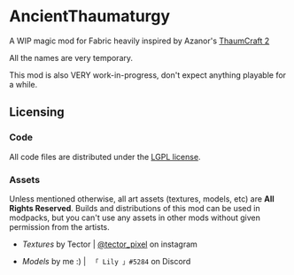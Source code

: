 # AncientThaumaturgy

A WIP magic mod for Fabric heavily inspired by Azanor's [ThaumCraft 2](https://www.minecraftforum.net/forums/mapping-and-modding-java-edition/minecraft-mods/1279034-1-2-5-thaumcraft-2-1-6d-outdated)

All the names are very temporary.

This mod is also VERY work-in-progress, don't expect anything playable for a while.


## Licensing

### Code

All code files are distributed under the [LGPL license](LICENSE).

### Assets

Unless mentioned otherwise, all art assets (textures, models, etc) are **All Rights Reserved**. Builds and distributions of this mod can be used in modpacks, but you can't use any assets in other mods without given permission from the artists.

- *Textures* by Tector | [@tector_pixel](https://www.instagram.com/tector_pixel/) on instagram

- *Models* by me :) | `` 「 Lily 」#5284`` on Discord
